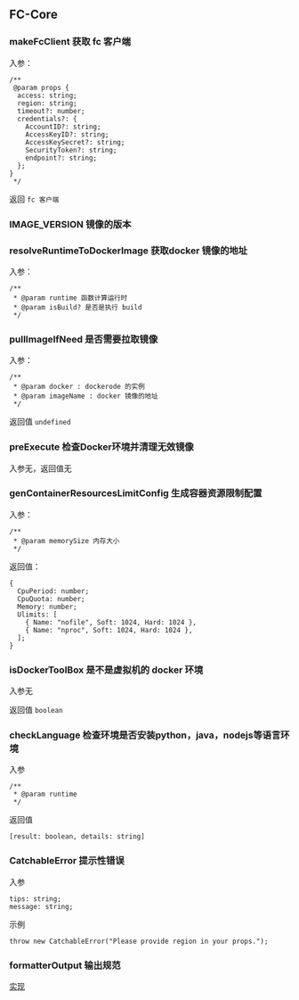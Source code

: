 ## FC-Core

### makeFcClient 获取 fc 客户端

入参：
````
/**
 @param props {
  access: string;
  region: string;
  timeout?: number;
  credentials?: {
    AccountID?: string;
    AccessKeyID?: string;
    AccessKeySecret?: string;
    SecurityToken?: string;
    endpoint?: string;
  };
} 
 */
````
返回 `fc 客户端`

### IMAGE_VERSION 镜像的版本

### resolveRuntimeToDockerImage 获取docker 镜像的地址

入参：
````
/**
 * @param runtime 函数计算运行时
 * @param isBuild? 是否是执行 build
 */
````

### pullImageIfNeed 是否需要拉取镜像

入参：
````
/**
 * @param docker : dockerode 的实例
 * @param imageName : docker 镜像的地址
 */
````
返回值 `undefined`

### preExecute 检查Docker环境并清理无效镜像
 
入参无，返回值无


### genContainerResourcesLimitConfig 生成容器资源限制配置

入参：
````
/**
 * @param memorySize 内存大小
 */
````
返回值：
````
{
  CpuPeriod: number;
  CpuQuota: number;
  Memory: number;
  Ulimits: [
    { Name: "nofile", Soft: 1024, Hard: 1024 },
    { Name: "nproc", Soft: 1024, Hard: 1024 },
  ];
}
````

### isDockerToolBox 是不是虚拟机的 docker 环境

入参无

返回值 `boolean`

### checkLanguage 检查环境是否安装python，java，nodejs等语言环境

入参
````
/**
 * @param runtime
 */
````

返回值
````
[result: boolean, details: string]
````

### CatchableError 提示性错误

入参
````
tips: string;
message: string;
````

示例
````
throw new CatchableError("Please provide region in your props.");
````

### formatterOutput 输出规范

[实现](./src/utils/formatter-output.ts)
